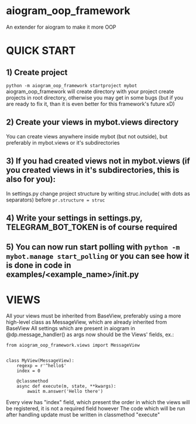 # aiogram_oop_framework
An extender for aiogram to make it more OOP


# QUICK START

## 1) Create project
`python -m aiogram_oop_framework startproject mybot`
aiogram_oop_framework will create directory with your project
create projects in root directory, otherwise you may get in some bugs (but if you are ready to fix it, than it is even better for this framework's future xD)

## 2) Create your views in mybot.views directory
You can create views anywhere inside mybot (but not outside), but preferably in mybot.views or it's subdirectories

## 3) If you had created views not in mybot.views (if you created views in it's subdirectories, this is also for you):
In settings.py change project structure by writing struc.include(<path to directory containing your views> with dots as separators) before `pr.structure = struc`

## 4) Write your settings in settings.py, TELEGRAM_BOT_TOKEN is of course required

## 5) You can now run start polling with `python -m mybot.manage start_polling` or you can see how it is done in code in examples/<example_name>/__init__.py


# VIEWS

All your views must be inherited from BaseView, preferably using a more high-level class as MessageView, which are already inherited from BaseView
All settings which are present in aiogram in @dp.message_handler() as args now should be the Views' fields, ex.:
```
from aiogram_oop_framework.views import MessageView


class MyView(MessageView):
    regexp = r'^hello$'
    index = 0

    @classmethod
    async def execute(m, state, **kwargs):
        await m.answer('Hello there')
```

Every view has "index" field, which present the order in which the views will be registered, it is not a required field however
The code which will be run after handling update must be written in classmethod "execute"

